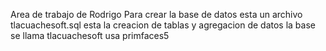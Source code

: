 Area de trabajo de Rodrigo
Para crear la base de datos 
esta un archivo tlacuachesoft.sql esta la creacion de tablas y agregacion de datos
la base se llama tlacuachesoft 
usa primfaces5

